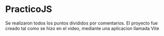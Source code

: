 # PracticoJS
Se realizaron todos los puntos divididos por comentarios.
El proyecto fue creado tal como se hizo en el video, mediante una aplicacion llamada Vite